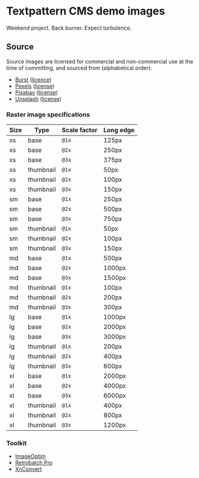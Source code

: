 # Textpattern CMS demo images

Weekend project. Back burner. Expect turbulence.

## Source

Source images are licensed for commercial and non-commercial use at the time of committing, and sourced from (alphabetical order):

* [Burst](https://burst.shopify.com) ([licence](https://burst.shopify.com/legal/terms))
* [Pexels](https://www.pexels.com) ([license](https://www.pexels.com/photo-license/))
* [Pixabay](https://pixabay.com) ([license](https://pixabay.com/service/terms/#license))
* [Unsplash](https://unsplash.com) ([license](https://unsplash.com/license))

### Raster image specifications

| Size | Type | Scale factor | Long edge |
|---|---|---|---|
| xs | base | `@1x` | 125px |
| xs | base | `@2x` | 250px |
| xs | base | `@3x` | 375px |
| xs | thumbnail | `@1x` | 50px |
| xs | thumbnail | `@2x` | 100px |
| xs | thumbnail | `@3x` | 150px |
| sm | base | `@1x` | 250px |
| sm | base | `@2x` | 500px |
| sm | base | `@3x` | 750px |
| sm | thumbnail | `@1x` | 50px |
| sm | thumbnail | `@2x` | 100px |
| sm | thumbnail | `@3x` | 150px |
| md | base | `@1x` | 500px |
| md | base | `@2x` | 1000px |
| md | base | `@3x` | 1500px |
| md | thumbnail | `@1x` | 100px |
| md | thumbnail | `@2x` | 200px |
| md | thumbnail | `@3x` | 300px |
| lg | base | `@1x` | 1000px |
| lg | base | `@2x` | 2000px |
| lg | base | `@3x` | 3000px |
| lg | thumbnail | `@1x` | 200px |
| lg | thumbnail | `@2x` | 400px |
| lg | thumbnail | `@3x` | 600px |
| xl | base | `@1x` | 2000px |
| xl | base | `@2x` | 4000px |
| xl | base | `@3x` | 6000px |
| xl | thumbnail | `@1x` | 400px |
| xl | thumbnail | `@2x` | 800px |
| xl | thumbnail | `@3x` | 1200px |

### Toolkit

* [ImageOptim](https://imageoptim.com/)
* [Retrobatch Pro](https://flyingmeat.com/retrobatch/)
* [XnConvert](https://www.xnview.com/en/xnconvert/)
